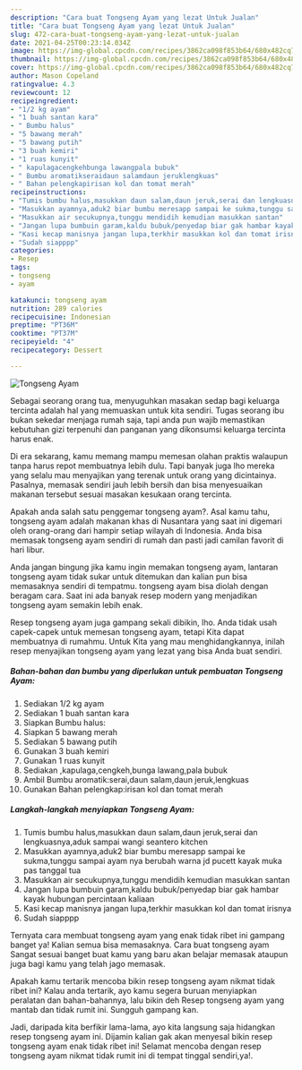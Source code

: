 ```yaml
---
description: "Cara buat Tongseng Ayam yang lezat Untuk Jualan"
title: "Cara buat Tongseng Ayam yang lezat Untuk Jualan"
slug: 472-cara-buat-tongseng-ayam-yang-lezat-untuk-jualan
date: 2021-04-25T00:23:14.034Z
image: https://img-global.cpcdn.com/recipes/3862ca098f853b64/680x482cq70/tongseng-ayam-foto-resep-utama.jpg
thumbnail: https://img-global.cpcdn.com/recipes/3862ca098f853b64/680x482cq70/tongseng-ayam-foto-resep-utama.jpg
cover: https://img-global.cpcdn.com/recipes/3862ca098f853b64/680x482cq70/tongseng-ayam-foto-resep-utama.jpg
author: Mason Copeland
ratingvalue: 4.3
reviewcount: 12
recipeingredient:
- "1/2 kg ayam"
- "1 buah santan kara"
- " Bumbu halus"
- "5 bawang merah"
- "5 bawang putih"
- "3 buah kemiri"
- "1 ruas kunyit"
- " kapulagacengkehbunga lawangpala bubuk"
- " Bumbu aromatikseraidaun salamdaun jeruklengkuas"
- " Bahan pelengkapirisan kol dan tomat merah"
recipeinstructions:
- "Tumis bumbu halus,masukkan daun salam,daun jeruk,serai dan lengkuasnya,aduk sampai wangi seantero kitchen"
- "Masukkan ayamnya,aduk2 biar bumbu meresapp sampai ke sukma,tunggu sampai ayam nya berubah warna jd pucett kayak muka pas tanggal tua"
- "Masukkan air secukupnya,tunggu mendidih kemudian masukkan santan"
- "Jangan lupa bumbuin garam,kaldu bubuk/penyedap biar gak hambar kayak hubungan percintaan kaliaan"
- "Kasi kecap manisnya jangan lupa,terkhir masukkan kol dan tomat irisnya"
- "Sudah siapppp"
categories:
- Resep
tags:
- tongseng
- ayam

katakunci: tongseng ayam 
nutrition: 289 calories
recipecuisine: Indonesian
preptime: "PT36M"
cooktime: "PT37M"
recipeyield: "4"
recipecategory: Dessert

---
```



![Tongseng Ayam](https://img-global.cpcdn.com/recipes/3862ca098f853b64/680x482cq70/tongseng-ayam-foto-resep-utama.jpg)

Sebagai seorang orang tua, menyuguhkan masakan sedap bagi keluarga tercinta adalah hal yang memuaskan untuk kita sendiri. Tugas seorang ibu bukan sekedar menjaga rumah saja, tapi anda pun wajib memastikan kebutuhan gizi terpenuhi dan panganan yang dikonsumsi keluarga tercinta harus enak.

Di era  sekarang, kamu memang mampu memesan olahan praktis walaupun tanpa harus repot membuatnya lebih dulu. Tapi banyak juga lho mereka yang selalu mau menyajikan yang terenak untuk orang yang dicintainya. Pasalnya, memasak sendiri jauh lebih bersih dan bisa menyesuaikan makanan tersebut sesuai masakan kesukaan orang tercinta. 



Apakah anda salah satu penggemar tongseng ayam?. Asal kamu tahu, tongseng ayam adalah makanan khas di Nusantara yang saat ini digemari oleh orang-orang dari hampir setiap wilayah di Indonesia. Anda bisa memasak tongseng ayam sendiri di rumah dan pasti jadi camilan favorit di hari libur.

Anda jangan bingung jika kamu ingin memakan tongseng ayam, lantaran tongseng ayam tidak sukar untuk ditemukan dan kalian pun bisa memasaknya sendiri di tempatmu. tongseng ayam bisa diolah dengan beragam cara. Saat ini ada banyak resep modern yang menjadikan tongseng ayam semakin lebih enak.

Resep tongseng ayam juga gampang sekali dibikin, lho. Anda tidak usah capek-capek untuk memesan tongseng ayam, tetapi Kita dapat membuatnya di rumahmu. Untuk Kita yang mau menghidangkannya, inilah resep menyajikan tongseng ayam yang lezat yang bisa Anda buat sendiri.

<!--inarticleads1-->

##### Bahan-bahan dan bumbu yang diperlukan untuk pembuatan Tongseng Ayam:

1. Sediakan 1/2 kg ayam
1. Sediakan 1 buah santan kara
1. Siapkan  Bumbu halus:
1. Siapkan 5 bawang merah
1. Sediakan 5 bawang putih
1. Gunakan 3 buah kemiri
1. Gunakan 1 ruas kunyit
1. Sediakan  ,kapulaga,cengkeh,bunga lawang,pala bubuk
1. Ambil  Bumbu aromatik:serai,daun salam,daun jeruk,lengkuas
1. Gunakan  Bahan pelengkap:irisan kol dan tomat merah




<!--inarticleads2-->

##### Langkah-langkah menyiapkan Tongseng Ayam:

1. Tumis bumbu halus,masukkan daun salam,daun jeruk,serai dan lengkuasnya,aduk sampai wangi seantero kitchen
1. Masukkan ayamnya,aduk2 biar bumbu meresapp sampai ke sukma,tunggu sampai ayam nya berubah warna jd pucett kayak muka pas tanggal tua
1. Masukkan air secukupnya,tunggu mendidih kemudian masukkan santan
1. Jangan lupa bumbuin garam,kaldu bubuk/penyedap biar gak hambar kayak hubungan percintaan kaliaan
1. Kasi kecap manisnya jangan lupa,terkhir masukkan kol dan tomat irisnya
1. Sudah siapppp




Ternyata cara membuat tongseng ayam yang enak tidak ribet ini gampang banget ya! Kalian semua bisa memasaknya. Cara buat tongseng ayam Sangat sesuai banget buat kamu yang baru akan belajar memasak ataupun juga bagi kamu yang telah jago memasak.

Apakah kamu tertarik mencoba bikin resep tongseng ayam nikmat tidak ribet ini? Kalau anda tertarik, ayo kamu segera buruan menyiapkan peralatan dan bahan-bahannya, lalu bikin deh Resep tongseng ayam yang mantab dan tidak rumit ini. Sungguh gampang kan. 

Jadi, daripada kita berfikir lama-lama, ayo kita langsung saja hidangkan resep tongseng ayam ini. Dijamin kalian gak akan menyesal bikin resep tongseng ayam enak tidak ribet ini! Selamat mencoba dengan resep tongseng ayam nikmat tidak rumit ini di tempat tinggal sendiri,ya!.

